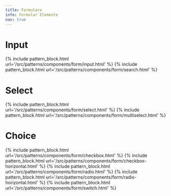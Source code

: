```yaml
---
title: Formulare
info: Formular Elemente
nav: true
---
```


# Input

{% include pattern_block.html url='/src/patterns/components/form/input.html' %}
{% include pattern_block.html url='/src/patterns/components/form/search.html' %}

# Select

{% include pattern_block.html url='/src/patterns/components/form/select.html' %}
{% include pattern_block.html url='/src/patterns/components/form/multiselect.html' %}

# Choice

{% include pattern_block.html url='/src/patterns/components/form/checkbox.html' %}
{% include pattern_block.html url='/src/patterns/components/form/checkbox-horizontal.html' %}
{% include pattern_block.html url='/src/patterns/components/form/radio.html' %}
{% include pattern_block.html url='/src/patterns/components/form/radio-horizontal.html' %}
{% include pattern_block.html url='/src/patterns/components/form/switch.html' %}
